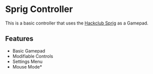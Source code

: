 # Sprig Controller

This is a basic controller that uses the [Hackclub Sprig](https://sprig.hackclub.com) as a Gamepad.

## Features

-   Basic Gamepad
-   Modifiable Controls
-   Settings Menu
-   Mouse Mode\*
